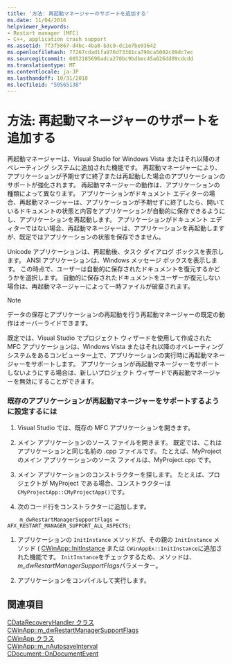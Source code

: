 ```yaml
---
title: '方法: 再起動マネージャーのサポートを追加する'
ms.date: 11/04/2016
helpviewer_keywords:
- Restart manager [MFC]
- C++, application crash support
ms.assetid: 7f3f5867-d4bc-4ba8-b3c9-dc1e7be93642
ms.openlocfilehash: 77267cdad1fa976d73381ca798ca5002c09dc7ec
ms.sourcegitcommit: 6052185696adca270bc9bdbec45a626dd89cdcdd
ms.translationtype: MT
ms.contentlocale: ja-JP
ms.lasthandoff: 10/31/2018
ms.locfileid: "50565138"
---
```

# <a name="how-to-add-restart-manager-support"></a>方法: 再起動マネージャーのサポートを追加する

再起動マネージャーは、Visual Studio for Windows Vista またはそれ以降のオペレーティング システムに追加された機能です。 再起動マネージャーにより、アプリケーションが予期せずに終了または再起動した場合のアプリケーションのサポートが強化されます。 再起動マネージャーの動作は、アプリケーションの種類によって異なります。 アプリケーションがドキュメント エディターの場合、再起動マネージャーは、アプリケーションが予期せずに終了したら、開いているドキュメントの状態と内容をアプリケーションが自動的に保存できるようにし、アプリケーションを再起動します。 アプリケーションがドキュメント エディターではない場合、再起動マネージャーは、アプリケーションを再起動しますが、既定ではアプリケーションの状態を保存できません。

Unicode アプリケーションは、再起動後、タスク ダイアログ ボックスを表示します。 ANSI アプリケーションは、Windows メッセージ ボックスを表示します。 この時点で、ユーザーは自動的に保存されたドキュメントを復元するかどうかを選択します。 自動的に保存されたドキュメントをユーザーが復元しない場合は、再起動マネージャーによって一時ファイルが破棄されます。

> [!NOTE]
>  データの保存とアプリケーションの再起動を行う再起動マネージャーの既定の動作はオーバーライドできます。

既定では、Visual Studio でプロジェクト ウィザードを使用して作成された MFC アプリケーションは、Windows Vista またはそれ以降のオペレーティング システムをあるコンピューター上で、アプリケーションの実行時に再起動マネージャーをサポートします。 アプリケーションが再起動マネージャーをサポートしないようにする場合は、新しいプロジェクト ウィザードで再起動マネージャーを無効にすることができます。

### <a name="to-add-support-for-the-restart-manager-to-an-existing-application"></a>既存のアプリケーションが再起動マネージャーをサポートするように設定するには

1. Visual Studio では、既存の MFC アプリケーションを開きます。

1. メイン アプリケーションのソース ファイルを開きます。 既定では、これはアプリケーションと同じ名前の .cpp ファイルです。 たとえば、MyProject のメイン アプリケーションのソース ファイルは、MyProject.cpp です。

1. メイン アプリケーションのコンストラクターを探します。 たとえば、プロジェクトが MyProject である場合、コンストラクターは `CMyProjectApp::CMyProjectApp()`です。

1. 次のコード行をコンストラクターに追加します。

```
    m_dwRestartManagerSupportFlags = AFX_RESTART_MANAGER_SUPPORT_ALL_ASPECTS;
```

1. アプリケーションの `InitInstance` メソッドが、その親の `InitInstance` メソッド ( [CWinApp::InitInstance](../mfc/reference/cwinapp-class.md#initinstance) または `CWinAppEx::InitInstance`に追加された機能です。 `InitInstance`をチェックするため、メソッドは、 *m_dwRestartManagerSupportFlags*パラメーター。

1. アプリケーションをコンパイルして実行します。

## <a name="see-also"></a>関連項目

[CDataRecoveryHandler クラス](../mfc/reference/cdatarecoveryhandler-class.md)<br/>
[CWinApp::m_dwRestartManagerSupportFlags](../mfc/reference/cwinapp-class.md#m_dwrestartmanagersupportflags)<br/>
[CWinApp クラス](../mfc/reference/cwinapp-class.md)<br/>
[CWinApp::m_nAutosaveInterval](../mfc/reference/cwinapp-class.md#m_nautosaveinterval)<br/>
[CDocument::OnDocumentEvent](../mfc/reference/cdocument-class.md#ondocumentevent)

